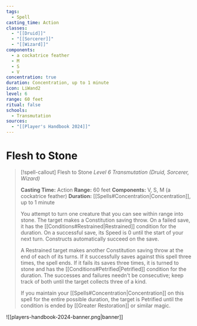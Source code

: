 ```yaml
---
tags:
  - Spell
casting_time: Action
classes:
  - "[[Druid]]"
  - "[[Sorcerer]]"
  - "[[Wizard]]"
components:
  - a cockatrice feather
  - M
  - S
  - V
concentration: true
duration: Concentration, up to 1 minute
icon: LiWand2
level: 6
range: 60 feet
ritual: false
schools:
  - Transmutation
sources:
  - "[[Player's Handbook 2024]]"
---
```


# Flesh to Stone

>[!spell-callout] Flesh to Stone
>_Level 6 Transmutation (Druid, Sorcerer, Wizard)_
>
>**Casting Time:** Action
>**Range:** 60 feet
>**Components:** V, S, M (a cockatrice feather)
>**Duration:** [[Spells#Concentration\|Concentration]], up to 1 minute
>
>You attempt to turn one creature that you can see within range into stone. The target makes a Constitution saving throw. On a failed save, it has the [[Conditions#Restrained\|Restrained]] condition for the duration. On a successful save, its Speed is 0 until the start of your next turn. Constructs automatically succeed on the save.
>
>A Restrained target makes another Constitution saving throw at the end of each of its turns. If it successfully saves against this spell three times, the spell ends. If it fails its saves three times, it is turned to stone and has the [[Conditions#Petrified\|Petrified]] condition for the duration. The successes and failures needn't be consecutive; keep track of both until the target collects three of a kind.
>
>If you maintain your [[Spells#Concentration\|Concentration]] on this spell for the entire possible duration, the target is Petrified until the condition is ended by [[Greater Restoration]] or similar magic.


![[players-handbook-2024-banner.png|banner]]
